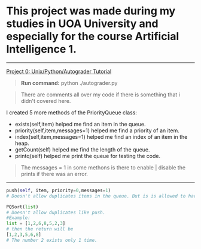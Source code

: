 # This project was made during my studies in UOA University and especially for the course Artificial Intelligence 1.

---

[Project 0: Unix/Python/Autograder Tutorial](https://inst.eecs.berkeley.edu/~cs188/sp19/project0.html#Q1)

> **Run command:** python ./autograder.py

> There are comments all over my code if there is something that i didn't covered here.

I created 5 more methods of the PriorityQueue class:

- exists(self,item) helped me find an item in the queue.
- priority(self,item,messages=1) helped me find a priority of an item.
- index(self,item,messages=1) helped me find an index of an item in the heap.
- getCount(self) helped me find the length of the queue.
- printq(self) helped me print the queue for testing the code.

> The messages = 1 in some methons is there to enable | disable the prints if there was an error.

---

```python
push(self, item, priority=0,messages=1)
# Doesn't allow duplicates items in the queue. But is is allowed to have duplicates of priorities.
```

```python
PQSort(list)
# Doesn't allow duplicates like push.
#Example:
list = [1,2,6,8,5,2,3]
# then the return will be
[1,2,3,5,6,8]
# The number 2 exists only 1 time. 
```
